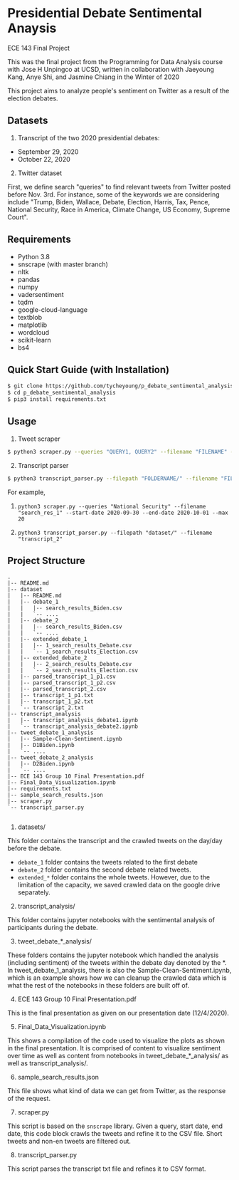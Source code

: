 # Presidential Debate Sentimental Anaysis
ECE 143 Final Project

This was the final project from the Programming for Data Analysis course with Jose H Unpingco at UCSD, written in collaboration with Jaeyoung Kang, Anye Shi, and Jasmine Chiang in the Winter of 2020

This project aims to analyze people's sentiment on Twitter as a result of the election debates.

## Datasets

1. Transcript of the two 2020 presidential debates:

- September 29, 2020
- October 22, 2020

2. Twitter dataset 

First, we define search "queries" to find relevant tweets from Twitter posted before Nov. 3rd. For instance, some of the keywords we are considering include "Trump, Biden, Wallace, Debate, Election, Harris, Tax, Pence, National Security, Race in America, Climate Change, US Economy, Supreme Court".


## Requirements

* Python 3.8
* snscrape (with master branch)
* nltk
* pandas
* numpy
* vadersentiment
* tqdm
* google-cloud-language
* textblob
* matplotlib
* wordcloud
* scikit-learn
* bs4

## Quick Start Guide (with Installation)
```bash
$ git clone https://github.com/tycheyoung/p_debate_sentimental_analysis
$ cd p_debate_sentimental_analysis
$ pip3 install requirements.txt
```

## Usage
1. Tweet scraper
```bash
$ python3 scraper.py --queries "QUERY1, QUERY2" --filename "FILENAME" --start-date YYYY-MM-DD --end-date YYYY-MM-DD --max MAX_TWEETS

```
2. Transcript parser
```bash
$ python3 transcript_parser.py --filepath "FOLDERNAME/" --filename "FILENAME"
```


For example, 

1. `python3 scraper.py --queries "National Security" --filename "search_res_1" --start-date 2020-09-30 --end-date 2020-10-01 --max 20`

2. `python3 transcript_parser.py --filepath "dataset/" --filename "transcript_2"`



## Project Structure
```
.
|-- README.md
|-- dataset
|   |-- README.md
|   |-- debate_1
|   |   |-- search_results_Biden.csv
|   |   `-- ....
|   |-- debate_2
|   |   |-- search_results_Biden.csv
|   |   `-- .... 
|   |-- extended_debate_1
|   |   |-- 1_search_results_Debate.csv
|   |   `-- 1_search_results_Election.csv
|   |-- extended_debate_2
|   |   |-- 2_search_results_Debate.csv
|   |   `-- 2_search_results_Election.csv
|   |-- parsed_transcript_1_p1.csv
|   |-- parsed_transcript_1_p2.csv
|   |-- parsed_transcript_2.csv
|   |-- transcript_1_p1.txt
|   |-- transcript_1_p2.txt
|   `-- transcript_2.txt
|-- transcript_analysis
|   |-- transcript_analysis_debate1.ipynb
|   `-- transcript_analysis_debate2.ipynb
|-- tweet_debate_1_analysis
|   |-- Sample-Clean-Sentiment.ipynb
|   |-- D1Biden.ipynb
|   `-- ....
|-- tweet_debate_2_analysis
|   |-- D2Biden.ipynb
|   `-- ....
|-- ECE 143 Group 10 Final Presentation.pdf
|-- Final_Data_Visualization.ipynb
|-- requirements.txt
|-- sample_search_results.json
|-- scraper.py
`-- transcript_parser.py


```

1. datasets/

This folder contains the transcript and the crawled tweets on the day/day before the debate. 
- `debate_1` folder contains the tweets related to the first debate
- `debate_2` folder contains the second debate related tweets. 
- `extended_*` folder contains the whole tweets. However, due to the limitation of the capacity, we saved crawled data on the google drive separately.

2. transcript_analysis/

This folder contains jupyter notebooks with the sentimental analysis of participants during the debate.

3. tweet_debate_*_analysis/

These folders contains the jupyter notebook which handled the analysis (including sentiment) of the tweets within the debate day denoted by the *. In tweet_debate_1_analysis, there is also the Sample-Clean-Sentiment.ipynb, which is an example shows how we can cleanup the crawled data which is what the rest of the notebooks in these folders are built off of. 

4. ECE 143 Group 10 Final Presentation.pdf

This is the final presentation as given on our presentation date (12/4/2020).

5. Final_Data_Visualization.ipynb

This shows a compilation of the code used to visualize the plots as shown in the final presentation. It is comprised of content to visualize sentiment over time as well as content from notebooks in tweet_debate_*_analysis/ as well as transcript_analysis/.


6. sample_search_results.json

This file shows what kind of data we can get from Twitter, as the response of the request.


7. scraper.py

This script is based on the `snscrape` library. Given a query, start date, end date, this code block crawls the tweets and refine it to the CSV file. Short tweets and non-en tweets are filtered out.

8. transcript_parser.py

This script parses the transcript txt file and refines it to CSV format.





